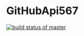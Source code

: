 # GitHubApi567
[![build status of master](https://travis-ci.org/JamesLi/GithubApi567.svg?branch=master)](https://travis-ci.org/JamesLi/GithubApi567)
